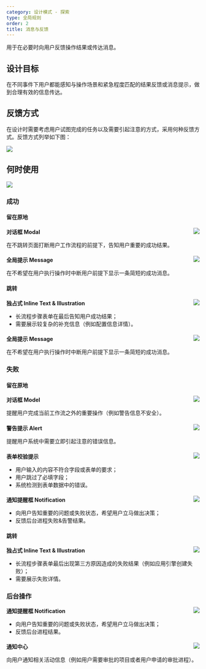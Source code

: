 ```yaml
---
category: 设计模式 - 探索
type: 全局规则
order: 2
title: 消息与反馈
---
```


用于在必要时向用户反馈操作结果或传达消息。

## 设计目标

在不同事件下用户都能感知与操作场景和紧急程度匹配的结果反馈或消息提示，做到合理有效的信息传达。

## 反馈方式

在设计时需要考虑用户试图完成的任务以及需要引起注意的方式，采用何种反馈方式。反馈方式列举如下图：

<div>
  <img src="https://gw.alipayobjects.com/mdn/rms_08e378/afts/img/A*SKfjS7vyRP4AAAAAAAAAAABkARQnAQ">
</div>

## 何时使用

<div>
  <img src="https://gw.alipayobjects.com/mdn/rms_08e378/afts/img/A*vv37RaVAXhAAAAAAAAAAAABkARQnAQ">
</div>

### 成功

#### 留在原地

<img class="preview-img no-padding" align="right" src="https://gw.alipayobjects.com/mdn/rms_08e378/afts/img/A*qQ8NTKMH-2IAAAAAAAAAAABkARQnAQ">

**对话框 Modal**

在不跳转页面打断用户工作流程的前提下，告知用户重要的成功结果。

####

<img class="preview-img no-padding" align="right" src="https://gw.alipayobjects.com/mdn/rms_08e378/afts/img/A*NPVGQr6f5-4AAAAAAAAAAABkARQnAQ">

**全局提示 Message**

在不希望在用户执行操作时中断用户前提下显示一条简短的成功消息。

#### 跳转

<img class="preview-img no-padding" align="right" src="https://gw.alipayobjects.com/mdn/rms_08e378/afts/img/A*0EdyRa7WeUAAAAAAAAAAAABkARQnAQ">

**独占式 Inline Text & Illustration**

- 长流程步骤表单在最后告知用户成功结果；
- 需要展示较复杂的补充信息（例如配置信息详情）。

####

<img class="preview-img no-padding" align="right" src="https://gw.alipayobjects.com/mdn/rms_08e378/afts/img/A*524fSKE97wYAAAAAAAAAAABkARQnAQ">

**全局提示 Message**

在不希望在用户执行操作时中断用户前提下显示一条简短的成功消息。

### 失败

#### 留在原地

<img class="preview-img no-padding" align="right" src="https://gw.alipayobjects.com/mdn/rms_08e378/afts/img/A*S03WS5uHqDsAAAAAAAAAAABkARQnAQ">

**对话框 Model**

提醒用户完成当前工作流之外的重要操作（例如警告信息不安全）。

####

<img class="preview-img no-padding" align="right" src="https://gw.alipayobjects.com/mdn/rms_08e378/afts/img/A*4sHLQowCs6IAAAAAAAAAAABkARQnAQ">

**警告提示 Alert**

提醒用户系统中需要立即引起注意的错误信息。

####

<img class="preview-img no-padding" align="right" src="https://gw.alipayobjects.com/mdn/rms_08e378/afts/img/A*Qg51Sq2A_M4AAAAAAAAAAABkARQnAQ">

**表单校验提示**

- 用户输入的内容不符合字段或表单的要求；
- 用户跳过了必填字段；
- 系统检测到表单数据中的错误。

####

<img class="preview-img no-padding" align="right" src="https://gw.alipayobjects.com/mdn/rms_08e378/afts/img/A*QeWqTIWqrWEAAAAAAAAAAABkARQnAQ">

**通知提醒框 Notification**

- 向用户告知重要的问题或失败状态，希望用户立马做出决策；
- 反馈后台进程失败&告警结果。

#### 跳转

<img class="preview-img no-padding" align="right" src="https://gw.alipayobjects.com/mdn/rms_08e378/afts/img/A*7ES2TrY6UJgAAAAAAAAAAABkARQnAQ">

**独占式 Inline Text & Illustration**

- 长流程步骤表单最后出现第三方原因造成的失败结果（例如应用引擎创建失败）；
- 需要展示失败详情。

### 后台操作

<img class="preview-img no-padding" align="right" src="https://gw.alipayobjects.com/mdn/rms_08e378/afts/img/A*owL_SK1xmggAAAAAAAAAAABkARQnAQ">

**通知提醒框 Notification**

- 向用户告知重要的问题或失败状态，希望用户立马做出决策；
- 反馈后台进程结果。

####

<img class="preview-img no-padding" align="right" src="https://gw.alipayobjects.com/mdn/rms_08e378/afts/img/A*IGpqRbPGZxQAAAAAAAAAAABkARQnAQ">

**通知中心**

向用户通知相关活动信息（例如用户需要审批的项目或者用户申请的审批进程）。
